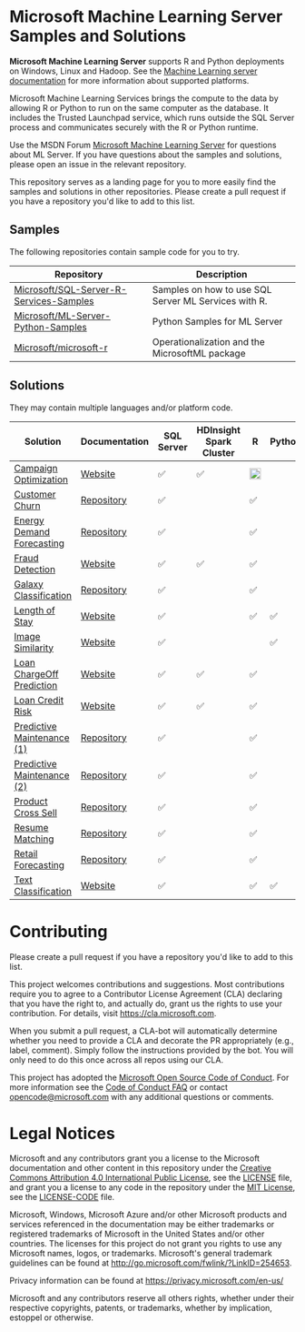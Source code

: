 

# Microsoft Machine Learning Server Samples and Solutions

**Microsoft Machine Learning Server** supports R and Python deployments on Windows, Linux and Hadoop. See the [Machine Learning server documentation](https://docs.microsoft.com/en-us/machine-learning-server/install/r-server-install-supported-platforms) for more information about supported platforms.

Microsoft Machine Learning Services brings the compute to the data by allowing R or Python to run on the same computer as the database. It includes the Trusted Launchpad service, which runs outside the SQL Server process and communicates securely with the R or Python runtime.

Use the MSDN Forum [Microsoft Machine Learning Server]( https://social.msdn.microsoft.com/Forums/en-US/home?forum=MicrosoftR) for questions about ML Server. If you have questions about the samples and solutions, please open an issue in the relevant repository.

This repository serves as a landing page for you to more easily find the samples and solutions in other repositories. Please create a pull request if you have a repository you'd like to add to this list.

## Samples
The following repositories contain sample code for you to try.

| Repository | Description |
|---|---|
| [Microsoft/SQL-Server-R-Services-Samples](https://github.com/Microsoft/SQL-Server-R-Services-Samples) | Samples on how to use SQL Server ML Services with R. |
| [Microsoft/ML-Server-Python-Samples](https://github.com/Microsoft/ML-Server-Python-Samples) | Python Samples for ML Server |
| [Microsoft/microsoft-r](https://github.com/Microsoft/microsoft-r) | Operationalization and the MicrosoftML package  |

## Solutions
They may contain multiple languages and/or platform code.

| Solution |  Documentation | SQL Server | HDInsight Spark Cluster | R | Python |
|---|--|--|--|--|--|
|[Campaign Optimization](https://github.com/Microsoft/r-server-campaign-optimization) |[Website](https://microsoft.github.io/r-server-campaign-optimization/) |     :white_check_mark:|:white_check_mark:| <img src="https://www.r-project.org/logo/Rlogo.svg" alt="R" height="20"/> ||
|[Customer Churn](https://github.com/Microsoft/SQL-Server-R-Services-Samples/blob/master/Churn)|[Repository](https://github.com/Microsoft/SQL-Server-R-Services-Samples/blob/master/Churn)|:white_check_mark:||:white_check_mark:||
|[Energy Demand Forecasting](https://github.com/Microsoft/SQL-Server-R-Services-Samples/blob/master/EnergyDemandForecasting)|[Repository](https://github.com/Microsoft/SQL-Server-R-Services-Samples/blob/master/EnergyDemandForecasting)|:white_check_mark:||:white_check_mark:||
|[Fraud Detection](https://github.com/Microsoft/r-server-fraud-detection) |[Website](https://microsoft.github.io/r-server-fraud-detection/) | :white_check_mark:| :white_check_mark:  | :white_check_mark: ||
|[Galaxy Classification](https://github.com/Microsoft/SQL-Server-R-Services-Samples/blob/master/Galaxies)|[Repository](https://github.com/Microsoft/SQL-Server-R-Services-Samples/blob/master/Galaxies)|:white_check_mark:||:white_check_mark:||
|[Length of Stay](https://github.com/Microsoft/r-server-hospital-length-of-stay) |[Website](https://microsoft.github.io/r-server-hospital-length-of-stay/) | :white_check_mark:| | :white_check_mark: |:white_check_mark:|
|[Image Similarity](https://github.com/Microsoft/ml-server-image-similarity) |[Website](https://microsoft.github.io/ml-server-image-similarity/) | :white_check_mark:| | |:white_check_mark: |
|[Loan ChargeOff Prediction](https://github.com/Microsoft/r-server-loan-chargeoff) |[Website](https://microsoft.github.io//r-server-loan-chargeoff/) |   :white_check_mark:| :white_check_mark:  | :white_check_mark: ||
|[Loan Credit Risk](https://github.com/Microsoft/r-server-loan-credit-risk) |[Website](https://microsoft.github.io/r-server-loan-credit-risk/) | :white_check_mark:| :white_check_mark: | :white_check_mark: ||
|[Predictive Maintenance (1)](https://github.com/Microsoft/SQL-Server-R-Services-Samples/blob/master/PredictiveMaintenance)|[Repository](https://github.com/Microsoft/SQL-Server-R-Services-Samples/blob/master/PredictiveMaintenance)|:white_check_mark:||:white_check_mark:||
|[Predictive Maintenance (2)](https://github.com/Microsoft/SQL-Server-R-Services-Samples/blob/master/PredictiveMaintenanceModelingGuide)|[Repository](https://github.com/Microsoft/SQL-Server-R-Services-Samples/blob/master/PredictiveMaintenanceModelingGuide)|:white_check_mark:||:white_check_mark:||
|[Product Cross Sell](https://github.com/Microsoft/SQL-Server-R-Services-Samples/blob/master/ProductCrossSell)|[Repository](https://github.com/Microsoft/SQL-Server-R-Services-Samples/blob/master/ProductCrossSell)|:white_check_mark:||:white_check_mark:||
|[Resume Matching](https://github.com/Microsoft/SQL-Server-R-Services-Samples/blob/master/SQLOptimizationTips)|[Repository](https://github.com/Microsoft/SQL-Server-R-Services-Samples/blob/master/SQLOptimizationTips)| :white_check_mark:||:white_check_mark:||
|[Retail Forecasting](https://github.com/Microsoft/SQL-Server-R-Services-Samples/blob/master/RetailForecasting)|[Repository](https://github.com/Microsoft/SQL-Server-R-Services-Samples/blob/master/RetailForecasting)|:white_check_mark:||:white_check_mark:||
|[Text Classification](https://github.com/Microsoft/ml-server-text-classification) |[Website](https://microsoft.github.io/ml-server-text-classification/) |   :white_check_mark:| | :white_check_mark:|:white_check_mark:|

# Contributing

Please create a pull request if you have a repository you'd like to add to this list. 

This project welcomes contributions and suggestions.  Most contributions require you to agree to a
Contributor License Agreement (CLA) declaring that you have the right to, and actually do, grant us
the rights to use your contribution. For details, visit https://cla.microsoft.com.

When you submit a pull request, a CLA-bot will automatically determine whether you need to provide
a CLA and decorate the PR appropriately (e.g., label, comment). Simply follow the instructions
provided by the bot. You will only need to do this once across all repos using our CLA.

This project has adopted the [Microsoft Open Source Code of Conduct](https://opensource.microsoft.com/codeofconduct/).
For more information see the [Code of Conduct FAQ](https://opensource.microsoft.com/codeofconduct/faq/) or
contact [opencode@microsoft.com](mailto:opencode@microsoft.com) with any additional questions or comments.

# Legal Notices

Microsoft and any contributors grant you a license to the Microsoft documentation and other content
in this repository under the [Creative Commons Attribution 4.0 International Public License](https://creativecommons.org/licenses/by/4.0/legalcode),
see the [LICENSE](LICENSE) file, and grant you a license to any code in the repository under the [MIT License](https://opensource.org/licenses/MIT), see the
[LICENSE-CODE](LICENSE-CODE) file.

Microsoft, Windows, Microsoft Azure and/or other Microsoft products and services referenced in the documentation
may be either trademarks or registered trademarks of Microsoft in the United States and/or other countries.
The licenses for this project do not grant you rights to use any Microsoft names, logos, or trademarks.
Microsoft's general trademark guidelines can be found at http://go.microsoft.com/fwlink/?LinkID=254653.

Privacy information can be found at https://privacy.microsoft.com/en-us/

Microsoft and any contributors reserve all others rights, whether under their respective copyrights, patents,
or trademarks, whether by implication, estoppel or otherwise.
